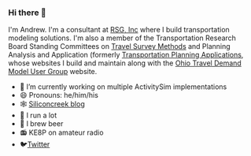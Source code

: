 ### Hi there 👋

I'm Andrew. I'm a consultant at [RSG, Inc](https://rsginc.com/) where I build transportation modeling solutions. I'm also a member of the Transportation Research Board Standing Committees on [Travel Survey Methods](https://www.travelsurveymethods.org/) and Planning Analysis and Application (formerly [Transportation Planning Applications](https://trbappcon.org/), whose websites I build and maintain along with the [Ohio Travel Demand Model User Group](https://www.otdmug.org/) website.

- 🔭 I’m currently working on multiple ActivitySim implementations
- 😄 Pronouns: he/him/his
- 🕸️ [Siliconcreek blog](https://www.siliconcreek.net)
- 🏃 I run a lot
- 🍺 I brew beer
- 📻 KE8P on amateur radio 
- 🐦[Twitter](https://www.twitter.com/AndrewTheTM)

